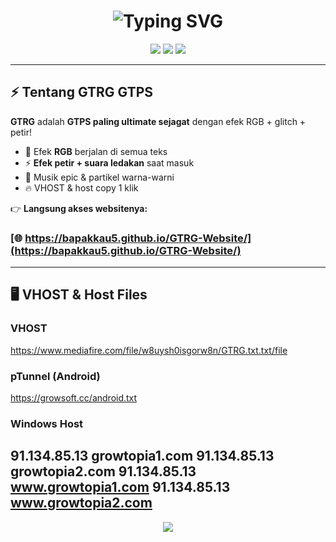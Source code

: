 <h1 align="center">
  <img src="https://readme-typing-svg.demolab.com?font=Poppins&size=30&duration=4000&pause=1000&color=FF0000&center=true&vCenter=true&width=435&lines=🔥+GTRG+GTPS+ULTIMATE+🔥;Server+Paling+Full+Power!;RGB+%2B+Glitch+%2B+Efek+Petir" alt="Typing SVG" />
</h1>

<p align="center">
  <img src="https://img.shields.io/badge/Status-ONLINE-brightgreen?style=for-the-badge&logo=serverless" />
  <img src="https://img.shields.io/badge/Version-THUNDER-red?style=for-the-badge&logo=zap" />
  <img src="https://img.shields.io/github/last-commit/bapakkau5/GTRG-Website?style=for-the-badge&color=yellow" />
</p>

---

## ⚡ Tentang GTRG GTPS

**GTRG** adalah **GTPS paling ultimate sejagat** dengan efek RGB + glitch + petir!  
- 🌈 Efek **RGB** berjalan di semua teks  
- ⚡ **Efek petir + suara ledakan** saat masuk  
- 🎵 Musik epic & partikel warna-warni  
- 🔥 VHOST & host copy 1 klik  

👉 **Langsung akses websitenya:**  
### [🌐 https://bapakkau5.github.io/GTRG-Website/](https://bapakkau5.github.io/GTRG-Website/)

---

## 🖥️ VHOST & Host Files

### **VHOST**
https://www.mediafire.com/file/w8uysh0isgorw8n/GTRG.txt.txt/file
### **pTunnel (Android)**
https://growsoft.cc/android.txt
### **Windows Host**
91.134.85.13 growtopia1.com
91.134.85.13 growtopia2.com
91.134.85.13 www.growtopia1.com
91.134.85.13 www.growtopia2.com
---

<p align="center">
  <img src="https://komarev.com/ghpvc/?username=bapakkau5&label=VISITOR&color=ff0000&style=for-the-badge" />
</p>
